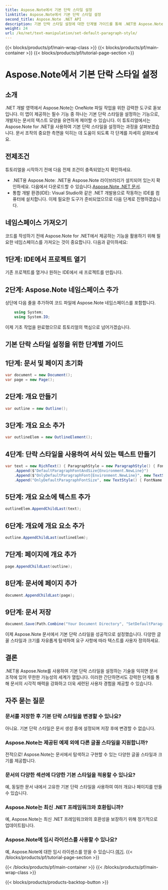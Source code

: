 ```yaml
---
title: Aspose.Note에서 기본 단락 스타일 설정
linktitle: Aspose.Note에서 기본 단락 스타일 설정
second_title: Aspose.Note .NET API
description: 기본 단락 스타일 설정에 대한 단계별 가이드를 통해 .NET용 Aspose.Note의 강력한 기능을 살펴보세요. 손쉽게 문서 처리 기술을 향상시켜 보세요.
weight: 24
url: /ko/net/text-manipulation/set-default-paragraph-style/
---
```


{{< blocks/products/pf/main-wrap-class >}}
{{< blocks/products/pf/main-container >}}
{{< blocks/products/pf/tutorial-page-section >}}

# Aspose.Note에서 기본 단락 스타일 설정

## 소개
.NET 개발 영역에서 Aspose.Note는 OneNote 파일 작업을 위한 강력한 도구로 돋보입니다. 이 앱이 제공하는 필수 기능 중 하나는 기본 단락 스타일을 설정하는 기능으로, 개발자는 문서의 텍스트 모양을 유연하게 제어할 수 있습니다. 이 튜토리얼에서는 Aspose.Note for .NET을 사용하여 기본 단락 스타일을 설정하는 과정을 살펴보겠습니다. 문서 조작의 중요한 측면을 익히는 데 도움이 되도록 각 단계를 자세히 살펴보세요.
## 전제조건
튜토리얼을 시작하기 전에 다음 전제 조건이 충족되었는지 확인하세요.
- .NET용 Aspose.Note: .NET용 Aspose.Note 라이브러리가 설치되어 있는지 확인하세요. 다음에서 다운로드할 수 있습니다.[Aspose.Note .NET 문서](https://reference.aspose.com/note/net/).
- 통합 개발 환경(IDE): Visual Studio와 같은 .NET 개발용으로 작동하는 IDE를 컴퓨터에 설치합니다.
이제 필요한 도구가 준비되었으므로 다음 단계로 진행하겠습니다.
## 네임스페이스 가져오기
코드를 작성하기 전에 Aspose.Note for .NET에서 제공하는 기능을 활용하기 위해 필요한 네임스페이스를 가져오는 것이 중요합니다. 다음과 같이하세요:
## 1단계: IDE에서 프로젝트 열기
기존 프로젝트를 열거나 원하는 IDE에서 새 프로젝트를 만듭니다.
## 2단계: Aspose.Note 네임스페이스 추가
상단에 다음 줄을 추가하여 코드 파일에 Aspose.Note 네임스페이스를 포함합니다.
```csharp
    using System;
    using System.IO;
```
이제 기초 작업을 완료했으므로 튜토리얼의 핵심으로 넘어가겠습니다.
## 기본 단락 스타일 설정을 위한 단계별 가이드
## 1단계: 문서 및 페이지 초기화
```csharp
var document = new Document();
var page = new Page();
```
## 2단계: 개요 만들기
```csharp
var outline = new Outline();
```
## 3단계: 개요 요소 추가
```csharp
var outlineElem = new OutlineElement();
```
## 4단계: 단락 스타일을 사용하여 서식 있는 텍스트 만들기
```csharp
var text = new RichText() { ParagraphStyle = new ParagraphStyle() { FontName = "Courier New", FontSize = 20 } }
    .Append($"DefaultParagraphFontAndSize{Environment.NewLine}")
    .Append($"OnlyDefaultParagraphFont{Environment.NewLine}", new TextStyle() { FontSize = 14 })
    .Append("OnlyDefaultParagraphFontSize", new TextStyle() { FontName = "Verdana" });
```
## 5단계: 개요 요소에 텍스트 추가
```csharp
outlineElem.AppendChildLast(text);
```
## 6단계: 개요에 개요 요소 추가
```csharp
outline.AppendChildLast(outlineElem);
```
## 7단계: 페이지에 개요 추가
```csharp
page.AppendChildLast(outline);
```
## 8단계: 문서에 페이지 추가
```csharp
document.AppendChildLast(page);
```
## 9단계: 문서 저장
```csharp
document.Save(Path.Combine("Your Document Directory", "SetDefaultParagraphStyle.one"));
```
이제 Aspose.Note 문서에서 기본 단락 스타일을 성공적으로 설정했습니다. 다양한 글꼴 스타일과 크기를 자유롭게 탐색하여 요구 사항에 따라 텍스트를 사용자 정의하세요.
## 결론
.NET용 Aspose.Note를 사용하여 기본 단락 스타일을 설정하는 기술을 익히면 문서 조작에 있어 무한한 가능성의 세계가 열립니다. 이러한 간단하면서도 강력한 단계를 통해 문서의 시각적 매력을 강화하고 더욱 세련된 사용자 경험을 제공할 수 있습니다.
## 자주 묻는 질문
### 문서를 저장한 후 기본 단락 스타일을 변경할 수 있나요?
아니요. 기본 단락 스타일은 문서 생성 중에 설정되며 저장 후에 변경할 수 없습니다.
### Aspose.Note는 제공된 예제 외에 다른 글꼴 스타일을 지원합니까?
전적으로! Aspose.Note는 문서에서 탐색하고 구현할 수 있는 다양한 글꼴 스타일과 크기를 제공합니다.
### 문서의 다양한 섹션에 다양한 기본 스타일을 적용할 수 있나요?
예, 동일한 문서 내에서 고유한 기본 단락 스타일을 사용하여 여러 개요나 페이지를 만들 수 있습니다.
### Aspose.Note는 최신 .NET 프레임워크와 호환됩니까?
예, Aspose.Note는 최신 .NET 프레임워크와의 호환성을 보장하기 위해 정기적으로 업데이트됩니다.
### Aspose.Note에 임시 라이선스를 사용할 수 있나요?
 예, Aspose.Note에 대한 임시 라이센스를 얻을 수 있습니다.[여기](https://purchase.aspose.com/temporary-license/).
{{< /blocks/products/pf/tutorial-page-section >}}

{{< /blocks/products/pf/main-container >}}
{{< /blocks/products/pf/main-wrap-class >}}

{{< blocks/products/products-backtop-button >}}
